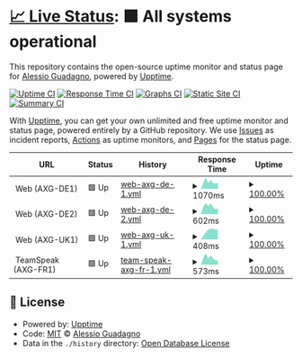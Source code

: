 # [📈 Live Status](https://AlexGuada.github.io/upptime): <!--live status--> **🟩 All systems operational**

This repository contains the open-source uptime monitor and status page for [Alessio Guadagno](https://AlexGuada.github.io/upptime), powered by [Upptime](https://github.com/upptime/upptime).

[![Uptime CI](https://github.com/AlexGuada/upptime/workflows/Uptime%20CI/badge.svg)](https://github.com/AlexGuada/upptime/actions?query=workflow%3A%22Uptime+CI%22)
[![Response Time CI](https://github.com/AlexGuada/upptime/workflows/Response%20Time%20CI/badge.svg)](https://github.com/AlexGuada/upptime/actions?query=workflow%3A%22Response+Time+CI%22)
[![Graphs CI](https://github.com/AlexGuada/upptime/workflows/Graphs%20CI/badge.svg)](https://github.com/AlexGuada/upptime/actions?query=workflow%3A%22Graphs+CI%22)
[![Static Site CI](https://github.com/AlexGuada/upptime/workflows/Static%20Site%20CI/badge.svg)](https://github.com/AlexGuada/upptime/actions?query=workflow%3A%22Static+Site+CI%22)
[![Summary CI](https://github.com/AlexGuada/upptime/workflows/Summary%20CI/badge.svg)](https://github.com/AlexGuada/upptime/actions?query=workflow%3A%22Summary+CI%22)

With [Upptime](https://upptime.js.org), you can get your own unlimited and free uptime monitor and status page, powered entirely by a GitHub repository. We use [Issues](https://github.com/AlexGuada/upptime/issues) as incident reports, [Actions](https://github.com/AlexGuada/upptime/actions) as uptime monitors, and [Pages](https://AlexGuada.github.io/upptime) for the status page.

<!--start: status pages-->
<!-- This summary is generated by Upptime (https://github.com/upptime/upptime) -->
<!-- Do not edit this manually, your changes will be overwritten -->
<!-- prettier-ignore -->
| URL | Status | History | Response Time | Uptime |
| --- | ------ | ------- | ------------- | ------ |
| <img alt="" src="https://favicons.githubusercontent.com/null" height="13"> Web (AXG-DE1) | 🟩 Up | [web-axg-de-1.yml](https://github.com/AlexGuada/upptime/commits/HEAD/history/web-axg-de-1.yml) | <details><summary><img alt="Response time graph" src="./graphs/web-axg-de-1/response-time-week.png" height="20"> 1070ms</summary><br><a href="https://sts.alessio-guadagno.it/history/web-axg-de-1"><img alt="Response time 1070" src="https://img.shields.io/endpoint?url=https%3A%2F%2Fraw.githubusercontent.com%2FAlexGuada%2Fupptime%2FHEAD%2Fapi%2Fweb-axg-de-1%2Fresponse-time.json"></a><br><a href="https://sts.alessio-guadagno.it/history/web-axg-de-1"><img alt="24-hour response time 941" src="https://img.shields.io/endpoint?url=https%3A%2F%2Fraw.githubusercontent.com%2FAlexGuada%2Fupptime%2FHEAD%2Fapi%2Fweb-axg-de-1%2Fresponse-time-day.json"></a><br><a href="https://sts.alessio-guadagno.it/history/web-axg-de-1"><img alt="7-day response time 1070" src="https://img.shields.io/endpoint?url=https%3A%2F%2Fraw.githubusercontent.com%2FAlexGuada%2Fupptime%2FHEAD%2Fapi%2Fweb-axg-de-1%2Fresponse-time-week.json"></a><br><a href="https://sts.alessio-guadagno.it/history/web-axg-de-1"><img alt="30-day response time 1070" src="https://img.shields.io/endpoint?url=https%3A%2F%2Fraw.githubusercontent.com%2FAlexGuada%2Fupptime%2FHEAD%2Fapi%2Fweb-axg-de-1%2Fresponse-time-month.json"></a><br><a href="https://sts.alessio-guadagno.it/history/web-axg-de-1"><img alt="1-year response time 1070" src="https://img.shields.io/endpoint?url=https%3A%2F%2Fraw.githubusercontent.com%2FAlexGuada%2Fupptime%2FHEAD%2Fapi%2Fweb-axg-de-1%2Fresponse-time-year.json"></a></details> | <details><summary><a href="https://sts.alessio-guadagno.it/history/web-axg-de-1">100.00%</a></summary><a href="https://sts.alessio-guadagno.it/history/web-axg-de-1"><img alt="All-time uptime 100.00%" src="https://img.shields.io/endpoint?url=https%3A%2F%2Fraw.githubusercontent.com%2FAlexGuada%2Fupptime%2FHEAD%2Fapi%2Fweb-axg-de-1%2Fuptime.json"></a><br><a href="https://sts.alessio-guadagno.it/history/web-axg-de-1"><img alt="24-hour uptime 100.00%" src="https://img.shields.io/endpoint?url=https%3A%2F%2Fraw.githubusercontent.com%2FAlexGuada%2Fupptime%2FHEAD%2Fapi%2Fweb-axg-de-1%2Fuptime-day.json"></a><br><a href="https://sts.alessio-guadagno.it/history/web-axg-de-1"><img alt="7-day uptime 100.00%" src="https://img.shields.io/endpoint?url=https%3A%2F%2Fraw.githubusercontent.com%2FAlexGuada%2Fupptime%2FHEAD%2Fapi%2Fweb-axg-de-1%2Fuptime-week.json"></a><br><a href="https://sts.alessio-guadagno.it/history/web-axg-de-1"><img alt="30-day uptime 100.00%" src="https://img.shields.io/endpoint?url=https%3A%2F%2Fraw.githubusercontent.com%2FAlexGuada%2Fupptime%2FHEAD%2Fapi%2Fweb-axg-de-1%2Fuptime-month.json"></a><br><a href="https://sts.alessio-guadagno.it/history/web-axg-de-1"><img alt="1-year uptime 100.00%" src="https://img.shields.io/endpoint?url=https%3A%2F%2Fraw.githubusercontent.com%2FAlexGuada%2Fupptime%2FHEAD%2Fapi%2Fweb-axg-de-1%2Fuptime-year.json"></a></details>
| <img alt="" src="https://favicons.githubusercontent.com/null" height="13"> Web (AXG-DE2) | 🟩 Up | [web-axg-de-2.yml](https://github.com/AlexGuada/upptime/commits/HEAD/history/web-axg-de-2.yml) | <details><summary><img alt="Response time graph" src="./graphs/web-axg-de-2/response-time-week.png" height="20"> 602ms</summary><br><a href="https://sts.alessio-guadagno.it/history/web-axg-de-2"><img alt="Response time 602" src="https://img.shields.io/endpoint?url=https%3A%2F%2Fraw.githubusercontent.com%2FAlexGuada%2Fupptime%2FHEAD%2Fapi%2Fweb-axg-de-2%2Fresponse-time.json"></a><br><a href="https://sts.alessio-guadagno.it/history/web-axg-de-2"><img alt="24-hour response time 540" src="https://img.shields.io/endpoint?url=https%3A%2F%2Fraw.githubusercontent.com%2FAlexGuada%2Fupptime%2FHEAD%2Fapi%2Fweb-axg-de-2%2Fresponse-time-day.json"></a><br><a href="https://sts.alessio-guadagno.it/history/web-axg-de-2"><img alt="7-day response time 602" src="https://img.shields.io/endpoint?url=https%3A%2F%2Fraw.githubusercontent.com%2FAlexGuada%2Fupptime%2FHEAD%2Fapi%2Fweb-axg-de-2%2Fresponse-time-week.json"></a><br><a href="https://sts.alessio-guadagno.it/history/web-axg-de-2"><img alt="30-day response time 602" src="https://img.shields.io/endpoint?url=https%3A%2F%2Fraw.githubusercontent.com%2FAlexGuada%2Fupptime%2FHEAD%2Fapi%2Fweb-axg-de-2%2Fresponse-time-month.json"></a><br><a href="https://sts.alessio-guadagno.it/history/web-axg-de-2"><img alt="1-year response time 602" src="https://img.shields.io/endpoint?url=https%3A%2F%2Fraw.githubusercontent.com%2FAlexGuada%2Fupptime%2FHEAD%2Fapi%2Fweb-axg-de-2%2Fresponse-time-year.json"></a></details> | <details><summary><a href="https://sts.alessio-guadagno.it/history/web-axg-de-2">100.00%</a></summary><a href="https://sts.alessio-guadagno.it/history/web-axg-de-2"><img alt="All-time uptime 100.00%" src="https://img.shields.io/endpoint?url=https%3A%2F%2Fraw.githubusercontent.com%2FAlexGuada%2Fupptime%2FHEAD%2Fapi%2Fweb-axg-de-2%2Fuptime.json"></a><br><a href="https://sts.alessio-guadagno.it/history/web-axg-de-2"><img alt="24-hour uptime 100.00%" src="https://img.shields.io/endpoint?url=https%3A%2F%2Fraw.githubusercontent.com%2FAlexGuada%2Fupptime%2FHEAD%2Fapi%2Fweb-axg-de-2%2Fuptime-day.json"></a><br><a href="https://sts.alessio-guadagno.it/history/web-axg-de-2"><img alt="7-day uptime 100.00%" src="https://img.shields.io/endpoint?url=https%3A%2F%2Fraw.githubusercontent.com%2FAlexGuada%2Fupptime%2FHEAD%2Fapi%2Fweb-axg-de-2%2Fuptime-week.json"></a><br><a href="https://sts.alessio-guadagno.it/history/web-axg-de-2"><img alt="30-day uptime 100.00%" src="https://img.shields.io/endpoint?url=https%3A%2F%2Fraw.githubusercontent.com%2FAlexGuada%2Fupptime%2FHEAD%2Fapi%2Fweb-axg-de-2%2Fuptime-month.json"></a><br><a href="https://sts.alessio-guadagno.it/history/web-axg-de-2"><img alt="1-year uptime 100.00%" src="https://img.shields.io/endpoint?url=https%3A%2F%2Fraw.githubusercontent.com%2FAlexGuada%2Fupptime%2FHEAD%2Fapi%2Fweb-axg-de-2%2Fuptime-year.json"></a></details>
| <img alt="" src="https://favicons.githubusercontent.com/null" height="13"> Web (AXG-UK1) | 🟩 Up | [web-axg-uk-1.yml](https://github.com/AlexGuada/upptime/commits/HEAD/history/web-axg-uk-1.yml) | <details><summary><img alt="Response time graph" src="./graphs/web-axg-uk-1/response-time-week.png" height="20"> 408ms</summary><br><a href="https://sts.alessio-guadagno.it/history/web-axg-uk-1"><img alt="Response time 408" src="https://img.shields.io/endpoint?url=https%3A%2F%2Fraw.githubusercontent.com%2FAlexGuada%2Fupptime%2FHEAD%2Fapi%2Fweb-axg-uk-1%2Fresponse-time.json"></a><br><a href="https://sts.alessio-guadagno.it/history/web-axg-uk-1"><img alt="24-hour response time 520" src="https://img.shields.io/endpoint?url=https%3A%2F%2Fraw.githubusercontent.com%2FAlexGuada%2Fupptime%2FHEAD%2Fapi%2Fweb-axg-uk-1%2Fresponse-time-day.json"></a><br><a href="https://sts.alessio-guadagno.it/history/web-axg-uk-1"><img alt="7-day response time 408" src="https://img.shields.io/endpoint?url=https%3A%2F%2Fraw.githubusercontent.com%2FAlexGuada%2Fupptime%2FHEAD%2Fapi%2Fweb-axg-uk-1%2Fresponse-time-week.json"></a><br><a href="https://sts.alessio-guadagno.it/history/web-axg-uk-1"><img alt="30-day response time 408" src="https://img.shields.io/endpoint?url=https%3A%2F%2Fraw.githubusercontent.com%2FAlexGuada%2Fupptime%2FHEAD%2Fapi%2Fweb-axg-uk-1%2Fresponse-time-month.json"></a><br><a href="https://sts.alessio-guadagno.it/history/web-axg-uk-1"><img alt="1-year response time 408" src="https://img.shields.io/endpoint?url=https%3A%2F%2Fraw.githubusercontent.com%2FAlexGuada%2Fupptime%2FHEAD%2Fapi%2Fweb-axg-uk-1%2Fresponse-time-year.json"></a></details> | <details><summary><a href="https://sts.alessio-guadagno.it/history/web-axg-uk-1">100.00%</a></summary><a href="https://sts.alessio-guadagno.it/history/web-axg-uk-1"><img alt="All-time uptime 100.00%" src="https://img.shields.io/endpoint?url=https%3A%2F%2Fraw.githubusercontent.com%2FAlexGuada%2Fupptime%2FHEAD%2Fapi%2Fweb-axg-uk-1%2Fuptime.json"></a><br><a href="https://sts.alessio-guadagno.it/history/web-axg-uk-1"><img alt="24-hour uptime 100.00%" src="https://img.shields.io/endpoint?url=https%3A%2F%2Fraw.githubusercontent.com%2FAlexGuada%2Fupptime%2FHEAD%2Fapi%2Fweb-axg-uk-1%2Fuptime-day.json"></a><br><a href="https://sts.alessio-guadagno.it/history/web-axg-uk-1"><img alt="7-day uptime 100.00%" src="https://img.shields.io/endpoint?url=https%3A%2F%2Fraw.githubusercontent.com%2FAlexGuada%2Fupptime%2FHEAD%2Fapi%2Fweb-axg-uk-1%2Fuptime-week.json"></a><br><a href="https://sts.alessio-guadagno.it/history/web-axg-uk-1"><img alt="30-day uptime 100.00%" src="https://img.shields.io/endpoint?url=https%3A%2F%2Fraw.githubusercontent.com%2FAlexGuada%2Fupptime%2FHEAD%2Fapi%2Fweb-axg-uk-1%2Fuptime-month.json"></a><br><a href="https://sts.alessio-guadagno.it/history/web-axg-uk-1"><img alt="1-year uptime 100.00%" src="https://img.shields.io/endpoint?url=https%3A%2F%2Fraw.githubusercontent.com%2FAlexGuada%2Fupptime%2FHEAD%2Fapi%2Fweb-axg-uk-1%2Fuptime-year.json"></a></details>
| <img alt="" src="https://favicons.githubusercontent.com/null" height="13"> TeamSpeak (AXG-FR1) | 🟩 Up | [team-speak-axg-fr-1.yml](https://github.com/AlexGuada/upptime/commits/HEAD/history/team-speak-axg-fr-1.yml) | <details><summary><img alt="Response time graph" src="./graphs/team-speak-axg-fr-1/response-time-week.png" height="20"> 573ms</summary><br><a href="https://sts.alessio-guadagno.it/history/team-speak-axg-fr-1"><img alt="Response time 573" src="https://img.shields.io/endpoint?url=https%3A%2F%2Fraw.githubusercontent.com%2FAlexGuada%2Fupptime%2FHEAD%2Fapi%2Fteam-speak-axg-fr-1%2Fresponse-time.json"></a><br><a href="https://sts.alessio-guadagno.it/history/team-speak-axg-fr-1"><img alt="24-hour response time 468" src="https://img.shields.io/endpoint?url=https%3A%2F%2Fraw.githubusercontent.com%2FAlexGuada%2Fupptime%2FHEAD%2Fapi%2Fteam-speak-axg-fr-1%2Fresponse-time-day.json"></a><br><a href="https://sts.alessio-guadagno.it/history/team-speak-axg-fr-1"><img alt="7-day response time 573" src="https://img.shields.io/endpoint?url=https%3A%2F%2Fraw.githubusercontent.com%2FAlexGuada%2Fupptime%2FHEAD%2Fapi%2Fteam-speak-axg-fr-1%2Fresponse-time-week.json"></a><br><a href="https://sts.alessio-guadagno.it/history/team-speak-axg-fr-1"><img alt="30-day response time 573" src="https://img.shields.io/endpoint?url=https%3A%2F%2Fraw.githubusercontent.com%2FAlexGuada%2Fupptime%2FHEAD%2Fapi%2Fteam-speak-axg-fr-1%2Fresponse-time-month.json"></a><br><a href="https://sts.alessio-guadagno.it/history/team-speak-axg-fr-1"><img alt="1-year response time 573" src="https://img.shields.io/endpoint?url=https%3A%2F%2Fraw.githubusercontent.com%2FAlexGuada%2Fupptime%2FHEAD%2Fapi%2Fteam-speak-axg-fr-1%2Fresponse-time-year.json"></a></details> | <details><summary><a href="https://sts.alessio-guadagno.it/history/team-speak-axg-fr-1">100.00%</a></summary><a href="https://sts.alessio-guadagno.it/history/team-speak-axg-fr-1"><img alt="All-time uptime 100.00%" src="https://img.shields.io/endpoint?url=https%3A%2F%2Fraw.githubusercontent.com%2FAlexGuada%2Fupptime%2FHEAD%2Fapi%2Fteam-speak-axg-fr-1%2Fuptime.json"></a><br><a href="https://sts.alessio-guadagno.it/history/team-speak-axg-fr-1"><img alt="24-hour uptime 100.00%" src="https://img.shields.io/endpoint?url=https%3A%2F%2Fraw.githubusercontent.com%2FAlexGuada%2Fupptime%2FHEAD%2Fapi%2Fteam-speak-axg-fr-1%2Fuptime-day.json"></a><br><a href="https://sts.alessio-guadagno.it/history/team-speak-axg-fr-1"><img alt="7-day uptime 100.00%" src="https://img.shields.io/endpoint?url=https%3A%2F%2Fraw.githubusercontent.com%2FAlexGuada%2Fupptime%2FHEAD%2Fapi%2Fteam-speak-axg-fr-1%2Fuptime-week.json"></a><br><a href="https://sts.alessio-guadagno.it/history/team-speak-axg-fr-1"><img alt="30-day uptime 100.00%" src="https://img.shields.io/endpoint?url=https%3A%2F%2Fraw.githubusercontent.com%2FAlexGuada%2Fupptime%2FHEAD%2Fapi%2Fteam-speak-axg-fr-1%2Fuptime-month.json"></a><br><a href="https://sts.alessio-guadagno.it/history/team-speak-axg-fr-1"><img alt="1-year uptime 100.00%" src="https://img.shields.io/endpoint?url=https%3A%2F%2Fraw.githubusercontent.com%2FAlexGuada%2Fupptime%2FHEAD%2Fapi%2Fteam-speak-axg-fr-1%2Fuptime-year.json"></a></details>

<!--end: status pages-->

## 📄 License

- Powered by: [Upptime](https://github.com/upptime/upptime)
- Code: [MIT](./LICENSE) © [Alessio Guadagno](https://AlexGuada.github.io/upptime)
- Data in the `./history` directory: [Open Database License](https://opendatacommons.org/licenses/odbl/1-0/)
